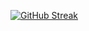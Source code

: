 [![GitHub Streak](https://streak-stats.demolab.com?user=jamesagib&theme=github-dark-dimmed&hide_border=true)](https://git.io/streak-stats)
